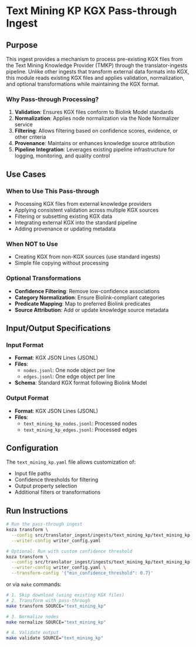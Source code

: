 # Text Mining KP KGX Pass-through Ingest

## Purpose

This ingest provides a mechanism to process pre-existing KGX files from the Text Mining Knowledge Provider (TMKP) 
through the translator-ingests pipeline. Unlike other ingests that transform external data formats into KGX, this 
module reads existing KGX files and applies validation, normalization, and optional transformations while maintaining 
the KGX format.

### Why Pass-through Processing?

1. **Validation**: Ensures KGX files conform to Biolink Model standards
2. **Normalization**: Applies node normalization via the Node Normalizer service
3. **Filtering**: Allows filtering based on confidence scores, evidence, or other criteria
4. **Provenance**: Maintains or enhances knowledge source attribution
5. **Pipeline Integration**: Leverages existing pipeline infrastructure for logging, monitoring, and quality control

## Use Cases

### When to Use This Pass-through
- Processing KGX files from external knowledge providers
- Applying consistent validation across multiple KGX sources
- Filtering or subsetting existing KGX data
- Integrating external KGX into the standard pipeline
- Adding provenance or updating metadata

### When NOT to Use
- Creating KGX from non-KGX sources (use standard ingests)
- Simple file copying without processing

### Optional Transformations
- **Confidence Filtering**: Remove low-confidence associations
- **Category Normalization**: Ensure Biolink-compliant categories
- **Predicate Mapping**: Map to preferred Biolink predicates
- **Source Attribution**: Add or update knowledge source metadata

## Input/Output Specifications

### Input Format
- **Format**: KGX JSON Lines (JSONL)
- **Files**: 
  - `nodes.jsonl`: One node object per line
  - `edges.jsonl`: One edge object per line
- **Schema**: Standard KGX format following Biolink Model

### Output Format
- **Format**: KGX JSON Lines (JSONL)
- **Files**:
  - `text_mining_kp_nodes.jsonl`: Processed nodes
  - `text_mining_kp_edges.jsonl`: Processed edges

## Configuration

The `text_mining_kp.yaml` file allows customization of:
- Input file paths
- Confidence thresholds for filtering
- Output property selection
- Additional filters or transformations

## Run Instructions

```bash
# Run the pass-through ingest
koza transform \
  --config src/translator_ingest/ingests/text_mining_kp/text_mining_kp.yaml \
  --writer-config writer_config.yaml

# Optional: Run with custom confidence threshold
koza transform \
  --config src/translator_ingest/ingests/text_mining_kp/text_mining_kp.yaml \
  --writer-config writer_config.yaml \
  --transform-config '{"min_confidence_threshold": 0.7}'
```

or via `make` commands:

```bash
# 1. Skip download (using existing KGX files)
# 2. Transform with pass-through
make transform SOURCE="text_mining_kp"

# 3. Normalize nodes
make normalize SOURCE="text_mining_kp"

# 4. Validate output
make validate SOURCE="text_mining_kp"
```


